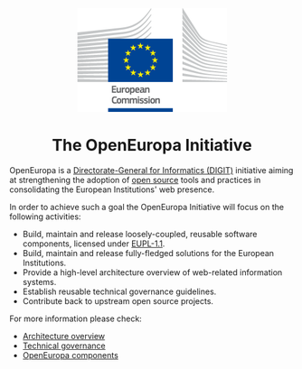 <p align="center"><img src="./assets/logo.png"/></p>
<h1 align="center">The OpenEuropa Initiative</h1>

OpenEuropa is a [Directorate-General for Informatics (DIGIT)][1] initiative aiming at strengthening the adoption
of [open source][2] tools and practices in consolidating the European Institutions' web presence.

In order to achieve such a goal the OpenEuropa Initiative will focus on the following activities:

- Build, maintain and release loosely-coupled, reusable software components, licensed under [EUPL-1.1][3].
- Build, maintain and release fully-fledged solutions for the European Institutions.
- Provide a high-level architecture overview of web-related information systems.
- Establish reusable technical governance guidelines.
- Contribute back to upstream open source projects.

For more information please check:

- [Architecture overview](docs/architecture-overview.md)
- [Technical governance](docs/technical-governance.md)
- [OpenEuropa components](docs/openeuropa-components.md)

[1]: https://ec.europa.eu/info/departments/informatics
[2]: https://opensource.org
[3]: https://opensource.org/licenses/EUPL-1.1